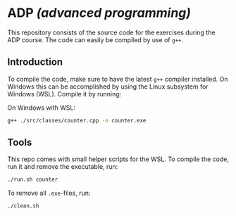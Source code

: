 # ADP _(advanced programming)_

This repository consists of the source code for the exercises during the ADP course. The code can easily be compiled by use of `g++`.

## Introduction

To compile the code, make sure to have the latest `g++` compiler installed. On Windows this can be accomplished by using the Linux subsystem for Windows (WSL). Compile it by running:

On Windows with WSL:

```bash
g++ ./src/classes/counter.cpp -o counter.exe
```

## Tools

This repo comes with small helper scripts for the WSL. To compile the code, run it and remove the executable, run:

```bash
./run.sh counter
```

To remove all `.exe`-files, run:

```bash
./clean.sh
```
